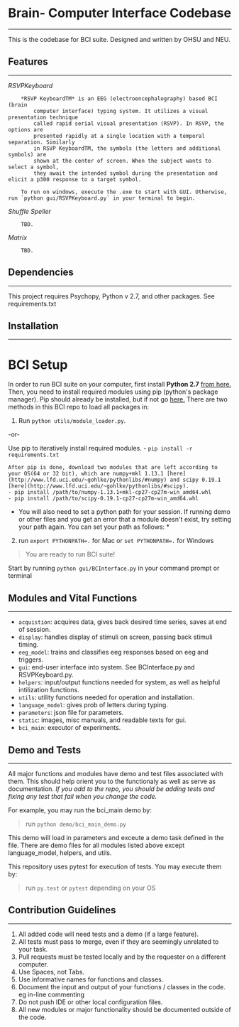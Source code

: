 # Brain- Computer Interface Codebase
------------------------------------

This is the codebase for BCI suite. Designed and written by OHSU and NEU.


## Features
-----------

*RSVPKeyboard* 

```
	*RSVP KeyboardTM* is an EEG (electroencephalography) based BCI (brain
		computer interface) typing system. It utilizes a visual presentation technique
		called rapid serial visual presentation (RSVP). In RSVP, the options are
		presented rapidly at a single location with a temporal separation. Similarly
		in RSVP KeyboardTM, the symbols (the letters and additional symbols) are
		shown at the center of screen. When the subject wants to select a symbol,
		they await the intended symbol during the presentation and elicit a p300 response to a target symbol.

	To run on windows, execute the .exe to start with GUI. Otherwise, run `python gui/RSVPKeyboard.py` in your terminal to begin. 
```
*Shuffle Speller*
```
	TBD.
```

*Matrix*
```
	TBD. 
```

## Dependencies
---------------
This project requires Psychopy, Python v 2.7, and other packages. See requirements.txt


## Installation
---------------

# BCI Setup

In order to run BCI suite on your computer, first install **Python 2.7** [from here.](https://www.python.org/downloads/) Then, you need to install required modules using pip (python's package manager). Pip should already be installed, but if not go [here.](https://pip.pypa.io/en/stable/installing/) There are two methods in this BCI repo to load all packages in:


1. Run `python utils/module_loader.py`.

-or-

  Use pip to iteratively install required modules.
    - `pip install -r requirements.txt`

    After pip is done, download two modules that are left according to your OS(64 or 32 bit), which are numpy+mkl 1.13.1 [here](http://www.lfd.uci.edu/~gohlke/pythonlibs/#numpy) and scipy 0.19.1 [here](http://www.lfd.uci.edu/~gohlke/pythonlibs/#scipy).
    - pip install /path/to/numpy‑1.13.1+mkl‑cp27‑cp27m‑win_amd64.whl
    - pip install /path/to/scipy‑0.19.1‑cp27‑cp27m‑win_amd64.whl

* You will also need to set a python path for your session. If running demo or other files and you get an error that a module doesn't exist, try setting your path again. You can set your path as follows: *

2. run `export PYTHONPATH=.` for Mac or `set PYTHONPATH=.` for Windows

> You are ready to run BCI suite!

Start by running `python gui/BCInterface.py` in your command prompt or terminal

## Modules and Vital Functions
------------------------------

- `acquistion`: acquires data, gives back desired time series, saves at end of session.
- `display`: handles display of stimuli on screen, passing back stimuli timing.
- `eeg_model`: trains and classifies eeg responses based on eeg and triggers.
- `gui`: end-user interface into system. See BCInterface.py and RSVPKeyboard.py.
- `helpers`: input/output functions needed for system, as well as helpful intilization functions.
- `utils`: utility functions needed for operation and installation.
- `language_model`: gives prob of letters during typing.
- `parameters`: json file for parameters.
- `static`: images, misc manuals, and readable texts for gui.
- `bci_main`: executor of experiments.

## Demo and Tests
-----------------

All major functions and modules have demo and test files associated with them. This should help orient you to the functionaly as well as serve as documentation. *If you add to the repo, you should be adding tests and fixing any test that fail when you change the code.* 

For example, you may run the bci_main demo by:
> run `python demo/bci_main_demo.py`

This demo will load in parameters and exceute a demo task defined in the file. There are demo files for all modules listed above except language_model, helpers, and utils.

This repository uses pytest for execution of tests. You may execute them by:

> run `py.test` or `pytest` depending on your OS

## Contribution Guidelines
--------------------------

1. All added code will need tests and a demo (if a large feature).
2. All tests must pass to merge, even if they are seemingly unrelated to your task.
3. Pull requests must be tested locally and by the requester on a different computer.
4. Use Spaces, not Tabs.
5. Use informative names for functions and classes.
6. Document the input and output of your functions / classes in the code. eg in-line commenting
7. Do not push IDE or other local configuration files.
8. All new modules or major functionality should be documented outside of the code.

